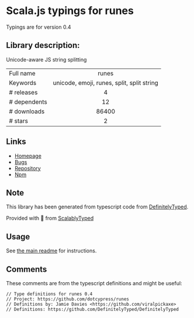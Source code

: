 
# Scala.js typings for runes

Typings are for version 0.4

## Library description:
Unicode-aware JS string splitting

|                    |                 |
| ------------------ | :-------------: |
| Full name          | runes |
| Keywords           | unicode, emoji, runes, split, split string |
| # releases         | 4 |
| # dependents       | 12 |
| # downloads        | 86400 |
| # stars            | 2 |

## Links
- [Homepage](https://github.com/dotcypress/runes#readme)
- [Bugs](https://github.com/dotcypress/runes/issues)
- [Repository](https://github.com/dotcypress/runes)
- [Npm](https://www.npmjs.com/package/runes)
    


## Note
This library has been generated from typescript code from [DefinitelyTyped](https://definitelytyped.org).

Provided with :purple_heart: from [ScalablyTyped](https://github.com/oyvindberg/ScalablyTyped)

## Usage
See [the main readme](../../readme.md) for instructions.

## Comments

These comments are from the typescript definitions and might be useful:
```
// Type definitions for runes 0.4
// Project: https://github.com/dotcypress/runes
// Definitions by: Jamie Davies <https://github.com/viralpickaxe>
// Definitions: https://github.com/DefinitelyTyped/DefinitelyTyped

```

